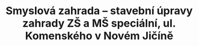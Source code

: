 ---
id: d73e9d11-4178-4090-a433-b889aeaffd86
title: Smyslová zahrada – stavební úpravy zahrady ZŠ a MŠ speciální, ul. Komenského v Novém Jičíně
price: 100
year: 2012
description: Kousek našeho nadačního fondu přispěje v tomto projektu k realizaci interaktivní smyslové zahrady s nejrůznějšími herními a vzdělávacími prvky určenými speciálně pro děti s těžkými kombinovanými postiženími. Cílem projektu je vytvořit na pozemku školy vhodné prostředí, které dětem a žákům umožní cíleně rozvíjet jejich smyslové vnímání, prostorovou orientaci a koordinačně pohybové dovednosti.
kouskovani: false
locationName: undefined
position:
  lng: 18.0170330188713
  lat: 49.59633948668176
---